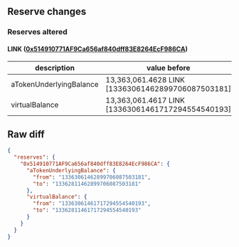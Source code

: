 ## Reserve changes

### Reserves altered

#### LINK ([0x514910771AF9Ca656af840dff83E8264EcF986CA](https://etherscan.io/address/0x514910771AF9Ca656af840dff83E8264EcF986CA))

| description | value before | value after |
| --- | --- | --- |
| aTokenUnderlyingBalance | 13,363,061.4628 LINK [13363061462899706087503181] | 13,362,811.4628 LINK [13362811462899706087503181] |
| virtualBalance | 13,363,061.4617 LINK [13363061461717294554540193] | 13,362,811.4617 LINK [13362811461717294554540193] |


## Raw diff

```json
{
  "reserves": {
    "0x514910771AF9Ca656af840dff83E8264EcF986CA": {
      "aTokenUnderlyingBalance": {
        "from": "13363061462899706087503181",
        "to": "13362811462899706087503181"
      },
      "virtualBalance": {
        "from": "13363061461717294554540193",
        "to": "13362811461717294554540193"
      }
    }
  }
}
```